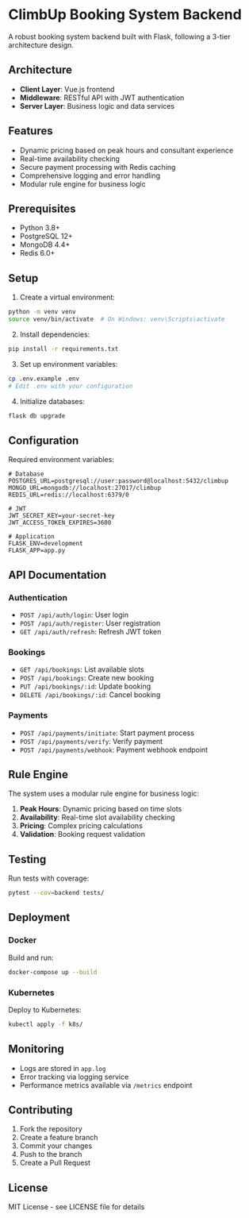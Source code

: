 # ClimbUp Booking System Backend

A robust booking system backend built with Flask, following a 3-tier architecture design.

## Architecture

- **Client Layer**: Vue.js frontend
- **Middleware**: RESTful API with JWT authentication
- **Server Layer**: Business logic and data services

## Features

- Dynamic pricing based on peak hours and consultant experience
- Real-time availability checking
- Secure payment processing with Redis caching
- Comprehensive logging and error handling
- Modular rule engine for business logic

## Prerequisites

- Python 3.8+
- PostgreSQL 12+
- MongoDB 4.4+
- Redis 6.0+

## Setup

1. Create a virtual environment:
```bash
python -m venv venv
source venv/bin/activate  # On Windows: venv\Scripts\activate
```

2. Install dependencies:
```bash
pip install -r requirements.txt
```

3. Set up environment variables:
```bash
cp .env.example .env
# Edit .env with your configuration
```

4. Initialize databases:
```bash
flask db upgrade
```

## Configuration

Required environment variables:
```env
# Database
POSTGRES_URL=postgresql://user:password@localhost:5432/climbup
MONGO_URL=mongodb://localhost:27017/climbup
REDIS_URL=redis://localhost:6379/0

# JWT
JWT_SECRET_KEY=your-secret-key
JWT_ACCESS_TOKEN_EXPIRES=3600

# Application
FLASK_ENV=development
FLASK_APP=app.py
```

## API Documentation

### Authentication

- `POST /api/auth/login`: User login
- `POST /api/auth/register`: User registration
- `GET /api/auth/refresh`: Refresh JWT token

### Bookings

- `GET /api/bookings`: List available slots
- `POST /api/bookings`: Create new booking
- `PUT /api/bookings/:id`: Update booking
- `DELETE /api/bookings/:id`: Cancel booking

### Payments

- `POST /api/payments/initiate`: Start payment process
- `POST /api/payments/verify`: Verify payment
- `POST /api/payments/webhook`: Payment webhook endpoint

## Rule Engine

The system uses a modular rule engine for business logic:

1. **Peak Hours**: Dynamic pricing based on time slots
2. **Availability**: Real-time slot availability checking
3. **Pricing**: Complex pricing calculations
4. **Validation**: Booking request validation

## Testing

Run tests with coverage:
```bash
pytest --cov=backend tests/
```

## Deployment

### Docker

Build and run:
```bash
docker-compose up --build
```

### Kubernetes

Deploy to Kubernetes:
```bash
kubectl apply -f k8s/
```

## Monitoring

- Logs are stored in `app.log`
- Error tracking via logging service
- Performance metrics available via `/metrics` endpoint

## Contributing

1. Fork the repository
2. Create a feature branch
3. Commit your changes
4. Push to the branch
5. Create a Pull Request

## License

MIT License - see LICENSE file for details 